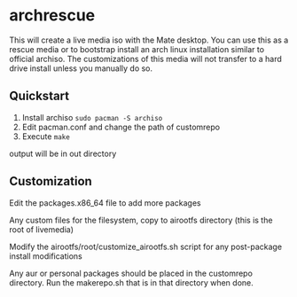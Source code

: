 # archrescue

This will create a live media iso with the Mate desktop.  You can use this as a rescue media or to bootstrap install an arch linux installation similar to official archiso.  The customizations of this media will not transfer to a hard drive install unless you manually do so.

## Quickstart

1. Install archiso ```sudo pacman -S archiso```
2. Edit pacman.conf and change the path of customrepo
2. Execute ```make```

output will be in out directory

## Customization

Edit the packages.x86_64 file to add more packages

Any custom files for the filesystem, copy to airootfs directory (this is the root of livemedia)

Modify the airootfs/root/customize_airootfs.sh script for any post-package install modifications

Any aur or personal packages should be placed in the customrepo directory.  Run the makerepo.sh that is in that directory when done.